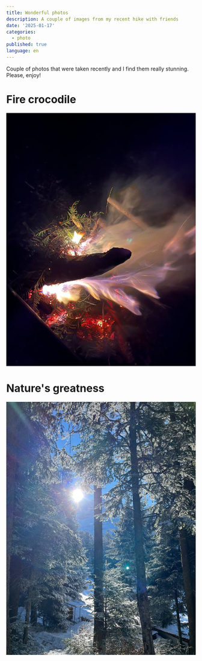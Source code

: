 ```yaml
---
title: Wonderful photos 
description: A couple of images from my recent hike with friends
date: '2025-01-17'
categories:
  - photo
published: true
language: en
---
```

Couple of photos that were taken recently and I find them really stunning. Please, enjoy!

# Fire crocodile
![Fire crocodile](/images/fire-croco.png)

# Nature's greatness
![Forst beauty](/images/forest-beauty.jpg)
